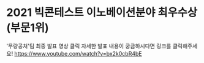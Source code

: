 # 2021 빅콘테스트 이노베이션분야 최우수상 (부문1위)

'무량공처'팀 최종 발표 영상 클릭
자세한 발표 내용이 궁금하시다면 링크를 클릭해주세요!
https://www.youtube.com/watch?v=bx2k0cbR4bE

